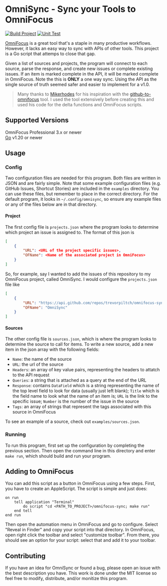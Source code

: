 # OmniSync - Sync your Tools to OmniFocus
[![Build Project](https://github.com/trevorpiltch/omnifocus-sync/actions/workflows/build.yaml/badge.svg)](https://github.com/trevorpiltch/omnifocus-sync/actions/workflows/build.yaml)
[![Unit Test](https://github.com/trevorpiltch/omnifocus-sync/actions/workflows/unit_test.yaml/badge.svg)](https://github.com/trevorpiltch/omnifocus-sync/actions/workflows/unit_test.yaml)

[OmniFocus](https://www.omnigroup.com/omnifocus) is a great tool that's a staple in many productive workflows. However, it lacks an easy way to sync with APIs of other tools. This project is a Go script that attemps to close that gap. </br>

Given a list of sources and projects, the program will connect to each source, parse the response, and create new issues or complete existing issues. If an item is marked complete in the API, it will be marked complete in OmniFocus. Note the this is **ONLY** a one way sync. Using the API as the single source of truth seemed safer and easier to implement for a v1.0. </br>

> Many thanks to [Mikerhodes](https://github.com/mikerhodes) for his inspiration with the [github-to-omnifocus](https://github.com/mikerhodes/github-to-omnifocus) tool. I used the tool extensively before creating this and used his code for the delta functions and OmniFocus scripts.

## Supported Versions

OmniFocus Professional 3.x  or newer </br>
[Go](https://go.dev/) v1.20 or newer

## Usage

### Config

Two configuration files are needed for this program. Both files are written in JSON and are fairly simple. Note that some example configuration files (e.g. GitHub Issues, Shortcut Stories) are included in the `examples` directory. You can use these files, but remember to place in the correct directory. For the default program, it looks in `~/.config/omnisync`, so ensure any example files or any of the files below are in that directory. </br>

#### Project

The first config file is `projects.json` where the program looks to determine which project an issue is assigned to. The format of this json is

```json
[
    {
        "URL": <URL of the project specific issues>,
        "OFName": <Name of the associated project in OmniFocus>
    }
]
```

So, for example, say I wanted to add the issues of this repository to my OmniFocus project, called OmniSync. I would configure the `projects.json` file like

```json
[
    {
        "URL": "https://api.github.com/repos/trevorpiltch/omnifocus-sync",
        "OFName": "OmniSync"
    }
]
```

#### Sources

The other config file is `sources.json`, which is where the program looks to determine the source to call for items. To write a new source, add a new item in the json array with the following fields: </br>

- `Name`: the name of the source
- `URL`: the url of the source
- `Headers`: an array of key value pairs, representing the headers to attatch to the API request
- `Queries`: a string that is attached as a query at the end of the URL
- `Response`: contains `DataField` which is a string representing the name of the top level field to look for data (usually just left blank); `Title` which is the field name to look what the name of an item is; `URL` is the link to the specific issue; `Number` is the number of the issue in the source
- `Tags`: an array of strings that represent the tags associated with this source in OmniFocus

To see an example of a source,  check out `examples/sources.json`.

### Running

To run this program, first set up the configuration by completing the previous section. Then open the command line in this directory and enter `make run`, which should build and run your program.

## Adding to OmniFocus

You can add this script as a button in OmniFocus using a few steps. First, you have to create an AppleScript. The script is simple and just does:

```applescript
on run
    tell application "Terminal"
        do script "cd <PATH_TO_PROJECT>/omnifocus-sync; make run"
    end tell
end run
```
Then open the automation menu in OmniFocus and go to configure. Select "Reveal in Finder" and copy your script into that directory. In OmniFocus, open right click the toolbar and select "customize toolbar". From there, you should see an option for your script: select that and add it to your toolbar.

## Contributing

If you have an idea for OmniSync or found a bug, please open an issue with the best description you have. This work is done under the MIT license so feel free to modify, distribute, and/or monitize this program.
